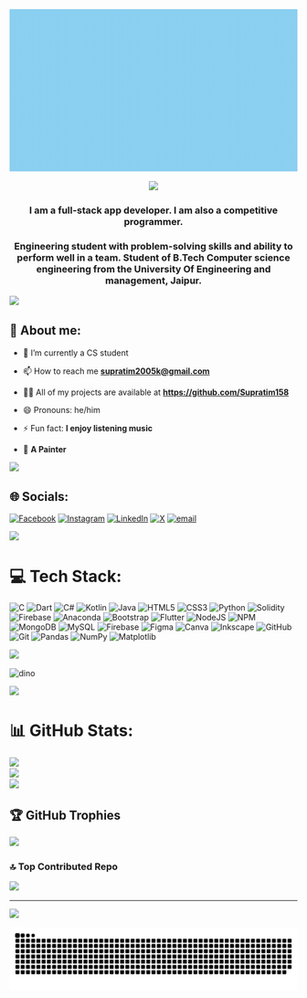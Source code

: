 ![Mobile App Background](vecteezy_application-of-smartphone-with-market-trend-analysis_44604081.gif)

<p align="center">
   <img src="https://readme-typing-svg.herokuapp.com?color=45ffaa&size=40&width=900&height=80&lines=Hi-👋,-I'm-Supratim-Modak"/>
</p>
<h3 align="center">I am a full-stack app developer. I am also a competitive programmer.</h3>


<h3 align="center">Engineering student with problem-solving skills and ability to perform well in a team. Student of B.Tech Computer science engineering from the University Of Engineering and management, Jaipur.</h3>

<img src="https://user-images.githubusercontent.com/73097560/115834477-dbab4500-a447-11eb-908a-139a6edaec5c.gif">

<h2 align="left">🚀 About me:</h2>

- 🔭 I’m currently a CS student

- 📫 How to reach me **supratim2005k@gmail.com**

- 👨‍💻 All of my projects are available at **https://github.com/Supratim158**

- 😄 Pronouns: he/him

- ⚡ Fun fact: **I enjoy listening music**
  
- 🎨 **A Painter**

<img src="https://user-images.githubusercontent.com/73097560/115834477-dbab4500-a447-11eb-908a-139a6edaec5c.gif">

## 🌐 Socials:
[![Facebook](https://img.shields.io/badge/Facebook-%231877F2.svg?logo=Facebook&logoColor=white)](https://facebook.com/supratim.modak.2025) [![Instagram](https://img.shields.io/badge/Instagram-%23E4405F.svg?logo=Instagram&logoColor=white)](https://instagram.com/supratiim__) [![LinkedIn](https://img.shields.io/badge/LinkedIn-%230077B5.svg?logo=linkedin&logoColor=white)](https://linkedin.com/in/supratim-modak) [![X](https://img.shields.io/badge/X-black.svg?logo=X&logoColor=white)](https://x.com/Supratim158) [![email](https://img.shields.io/badge/Email-D14836?logo=gmail&logoColor=white)](mailto:supratim2005k@gmail.com) 

<img src="https://user-images.githubusercontent.com/73097560/115834477-dbab4500-a447-11eb-908a-139a6edaec5c.gif">

# 💻 Tech Stack:
![C](https://img.shields.io/badge/c-%2300599C.svg?style=for-the-badge&logo=c&logoColor=white) ![Dart](https://img.shields.io/badge/dart-%230175C2.svg?style=for-the-badge&logo=dart&logoColor=white) ![C#](https://img.shields.io/badge/c%23-%23239120.svg?style=for-the-badge&logo=csharp&logoColor=white) ![Kotlin](https://img.shields.io/badge/kotlin-%237F52FF.svg?style=for-the-badge&logo=kotlin&logoColor=white) ![Java](https://img.shields.io/badge/java-%23ED8B00.svg?style=for-the-badge&logo=openjdk&logoColor=white) ![HTML5](https://img.shields.io/badge/html5-%23E34F26.svg?style=for-the-badge&logo=html5&logoColor=white) ![CSS3](https://img.shields.io/badge/css3-%231572B6.svg?style=for-the-badge&logo=css3&logoColor=white) ![Python](https://img.shields.io/badge/python-3670A0?style=for-the-badge&logo=python&logoColor=ffdd54) ![Solidity](https://img.shields.io/badge/Solidity-%23363636.svg?style=for-the-badge&logo=solidity&logoColor=white) ![Firebase](https://img.shields.io/badge/firebase-%23039BE5.svg?style=for-the-badge&logo=firebase) ![Anaconda](https://img.shields.io/badge/Anaconda-%2344A833.svg?style=for-the-badge&logo=anaconda&logoColor=white) ![Bootstrap](https://img.shields.io/badge/bootstrap-%238511FA.svg?style=for-the-badge&logo=bootstrap&logoColor=white) ![Flutter](https://img.shields.io/badge/Flutter-%2302569B.svg?style=for-the-badge&logo=Flutter&logoColor=white) ![NodeJS](https://img.shields.io/badge/node.js-6DA55F?style=for-the-badge&logo=node.js&logoColor=white) ![NPM](https://img.shields.io/badge/NPM-%23CB3837.svg?style=for-the-badge&logo=npm&logoColor=white) ![MongoDB](https://img.shields.io/badge/MongoDB-%234ea94b.svg?style=for-the-badge&logo=mongodb&logoColor=white) ![MySQL](https://img.shields.io/badge/mysql-4479A1.svg?style=for-the-badge&logo=mysql&logoColor=white) ![Firebase](https://img.shields.io/badge/firebase-a08021?style=for-the-badge&logo=firebase&logoColor=ffcd34) ![Figma](https://img.shields.io/badge/figma-%23F24E1E.svg?style=for-the-badge&logo=figma&logoColor=white) ![Canva](https://img.shields.io/badge/Canva-%2300C4CC.svg?style=for-the-badge&logo=Canva&logoColor=white) ![Inkscape](https://img.shields.io/badge/Inkscape-e0e0e0?style=for-the-badge&logo=inkscape&logoColor=080A13) ![GitHub](https://img.shields.io/badge/github-%23121011.svg?style=for-the-badge&logo=github&logoColor=white) ![Git](https://img.shields.io/badge/git-%23F05033.svg?style=for-the-badge&logo=git&logoColor=white) ![Pandas](https://img.shields.io/badge/pandas-%23150458.svg?style=for-the-badge&logo=pandas&logoColor=white) ![NumPy](https://img.shields.io/badge/numpy-%23013243.svg?style=for-the-badge&logo=numpy&logoColor=white) ![Matplotlib](https://img.shields.io/badge/Matplotlib-%23ffffff.svg?style=for-the-badge&logo=Matplotlib&logoColor=black)

<img src="https://user-images.githubusercontent.com/73097560/115834477-dbab4500-a447-11eb-908a-139a6edaec5c.gif">

![dino](https://storage.googleapis.com/gweb-uniblog-publish-prod/original_images/Dino_non-birthday_version.gif)

<img src="https://user-images.githubusercontent.com/73097560/115834477-dbab4500-a447-11eb-908a-139a6edaec5c.gif">

# 📊 GitHub Stats:
![](https://github-readme-stats.vercel.app/api?username=Supratim158&theme=dark&hide_border=false&include_all_commits=false&count_private=false)<br/>
![](https://nirzak-streak-stats.vercel.app/?user=Supratim158&theme=dark&hide_border=false)<br/>
![](https://github-readme-stats.vercel.app/api/top-langs/?username=Supratim158&theme=dark&hide_border=false&include_all_commits=false&count_private=false&layout=compact)

## 🏆 GitHub Trophies
![](https://github-profile-trophy.vercel.app/?username=Supratim158&theme=radical&no-frame=false&no-bg=true&margin-w=4)

### 🔝 Top Contributed Repo
![](https://github-contributor-stats.vercel.app/api?username=Supratim158&limit=5&theme=dark&combine_all_yearly_contributions=true)

---
[![](https://visitcount.itsvg.in/api?id=Supratim158&icon=0&color=0)](https://visitcount.itsvg.in)

<!-- Proudly created with GPRM ( https://gprm.itsvg.in ) -->



<picture>
  <source media="(prefers-color-scheme: dark)" srcset="https://raw.githubusercontent.com/Supratim158/Supratim158/output/github-snake-dark.svg" />
  <source media="(prefers-color-scheme: light)" srcset="https://raw.githubusercontent.com/Supratim158/Supratim158/output/github-snake.svg" />
  <img alt="github-snake" src="https://raw.githubusercontent.com/Supratim158/Supratim158/output/github-snake.svg" />
</picture>

